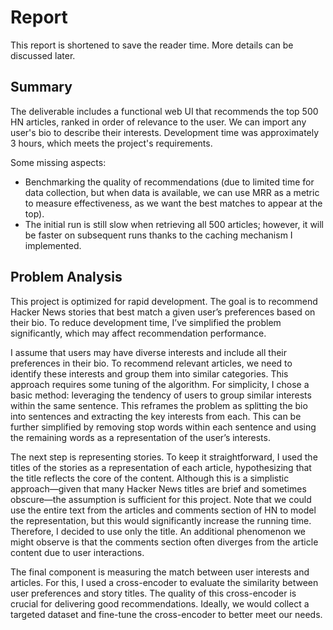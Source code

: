 # Report
This report is shortened to save the reader time. More details can be discussed later.

## Summary
The deliverable includes a functional web UI that recommends the top 500 HN articles, ranked in order of relevance to the user. We can import any user's bio to describe their interests. Development time was approximately 3 hours, which meets the project's requirements.

Some missing aspects:
- Benchmarking the quality of recommendations (due to limited time for data collection, but when data is available, we can use MRR as a metric to measure effectiveness, as we want the best matches to appear at the top).
- The initial run is still slow when retrieving all 500 articles; however, it will be faster on subsequent runs thanks to the caching mechanism I implemented.
## Problem Analysis
This project is optimized for rapid development. The goal is to recommend Hacker News stories that best match a given user’s preferences based on their bio. To reduce development time, I’ve simplified the problem significantly, which may affect recommendation performance.

I assume that users may have diverse interests and include all their preferences in their bio. To recommend relevant articles, we need to identify these interests and group them into similar categories. This approach requires some tuning of the algorithm. For simplicity, I chose a basic method: leveraging the tendency of users to group similar interests within the same sentence. This reframes the problem as splitting the bio into sentences and extracting the key interests from each. This can be further simplified by removing stop words within each sentence and using the remaining words as a representation of the user’s interests.

The next step is representing stories. To keep it straightforward, I used the titles of the stories as a representation of each article, hypothesizing that the title reflects the core of the content. Although this is a simplistic approach—given that many Hacker News titles are brief and sometimes obscure—the assumption is sufficient for this project. Note that we could use the entire text from the articles and comments section of HN to model the representation, but this would significantly increase the running time. Therefore, I decided to use only the title. An additional phenomenon we might observe is that the comments section often diverges from the article content due to user interactions.

The final component is measuring the match between user interests and articles. For this, I used a cross-encoder to evaluate the similarity between user preferences and story titles. The quality of this cross-encoder is crucial for delivering good recommendations. Ideally, we would collect a targeted dataset and fine-tune the cross-encoder to better meet our needs.
